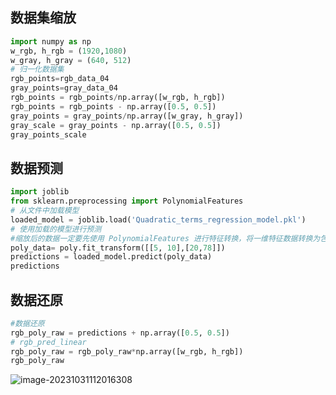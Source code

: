 

## 数据集缩放

```python
import numpy as np
w_rgb, h_rgb = (1920,1080)
w_gray, h_gray = (640, 512)
# 归一化数据集
rgb_points=rgb_data_04
gray_points=gray_data_04
rgb_points = rgb_points/np.array([w_rgb, h_rgb])
rgb_points = rgb_points - np.array([0.5, 0.5])
gray_points = gray_points/np.array([w_gray, h_gray])
gray_scale = gray_points - np.array([0.5, 0.5])
gray_points_scale
```

## 数据预测

```python
import joblib
from sklearn.preprocessing import PolynomialFeatures
# 从文件中加载模型
loaded_model = joblib.load('Quadratic_terms_regression_model.pkl')
# 使用加载的模型进行预测
#缩放后的数据一定要先使用 PolynomialFeatures 进行特征转换，将一维特征数据转换为包含一次和二次项的多项式特征
poly_data= poly.fit_transform([[5, 10],[20,78]])
predictions = loaded_model.predict(poly_data)  
predictions
```



## 数据还原

```python
#数据还原
rgb_poly_raw = predictions + np.array([0.5, 0.5])
# rgb_pred_linear
rgb_poly_raw = rgb_poly_raw*np.array([w_rgb, h_rgb])
rgb_poly_raw
```



![image-20231031112016308](C:\Users\asus\AppData\Roaming\Typora\typora-user-images\image-20231031112016308.png)